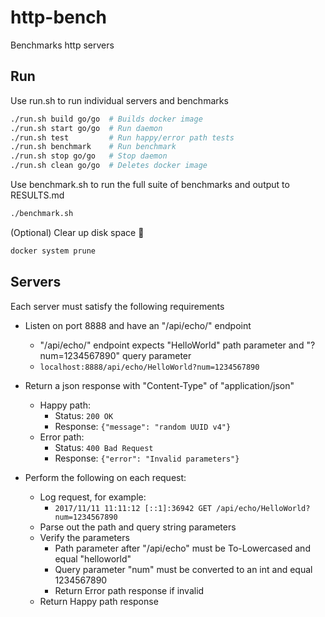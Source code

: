# http-bench

Benchmarks http servers

## Run

Use run.sh to run individual servers and benchmarks

```bash
./run.sh build go/go  # Builds docker image
./run.sh start go/go  # Run daemon
./run.sh test         # Run happy/error path tests
./run.sh benchmark    # Run benchmark
./run.sh stop go/go   # Stop daemon
./run.sh clean go/go  # Deletes docker image
```

Use benchmark.sh to run the full suite of benchmarks and output to RESULTS.md

```bash
./benchmark.sh
```

(Optional) Clear up disk space :whale:

```bash
docker system prune
```

## Servers

Each server must satisfy the following requirements

- Listen on port 8888 and have an "/api/echo/" endpoint
  - "/api/echo/" endpoint expects "HelloWorld" path parameter and "?num=1234567890" query parameter
  - `localhost:8888/api/echo/HelloWorld?num=1234567890`

- Return a json response with "Content-Type" of "application/json"
  - Happy path:
    - Status: `200 OK`
    - Response: `{"message": "random UUID v4"}`
  - Error path:
    - Status: `400 Bad Request`
    - Response: `{"error": "Invalid parameters"}`

- Perform the following on each request:
  - Log request, for example:
    - `2017/11/11 11:11:12 [::1]:36942 GET /api/echo/HelloWorld?num=1234567890`
  - Parse out the path and query string parameters
  - Verify the parameters
    - Path parameter after "/api/echo" must be To-Lowercased and equal "helloworld"
    - Query parameter "num" must be converted to an int and equal 1234567890
    - Return Error path response if invalid
  - Return Happy path response
